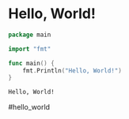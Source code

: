 # Hello, World!

```go
package main

import "fmt"

func main() {
    fmt.Println("Hello, World!")
}
```

```bash
Hello, World!
```

#hello_world
